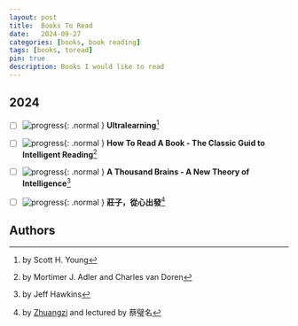 ```yaml
---
layout: post
title:  Books To Read
date:   2024-09-27
categories: [books, book reading]
tags: [books, toread]
pin: true
description: Books I would like to read
---
```


## 2024

- [ ] ![progress](https://progress-bar.xyz/95/?width=60){: .normal } **Ultralearning**[^ultralearning]
- [ ] ![progress](https://progress-bar.xyz/27/?width=60){: .normal } **How To Read A Book - The Classic Guid to Intelligent Reading**[^howtoreadabook] 
- [ ] ![progress](https://progress-bar.xyz/22/?width=60){: .normal } **A Thousand Brains - A New Theory of Intelligence**[^thousandbrains]
- [ ] ![progress](https://progress-bar.xyz/68/?width=60){: .normal } **莊子，從心出發**[^zhuangzi]


## Authors

[^ultralearning]: by Scott H. Young
[^howtoreadabook]: by Mortimer J. Adler and Charles van Doren
[^thousandbrains]: by Jeff Hawkins
[^zhuangzi]: by [Zhuangzi](https://zh.wikipedia.org/zh-tw/%E5%BA%84%E5%AD%90) and lectured by 蔡璧名